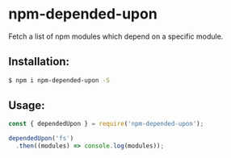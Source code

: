 # npm-depended-upon

Fetch a list of npm modules which depend on a specific module.

## Installation:

```sh
$ npm i npm-depended-upon -S
```

## Usage:

```js
const { dependedUpon } = require('npm-depended-upon');

dependedUpon('fs')
  .then((modules) => console.log(modules));
```
